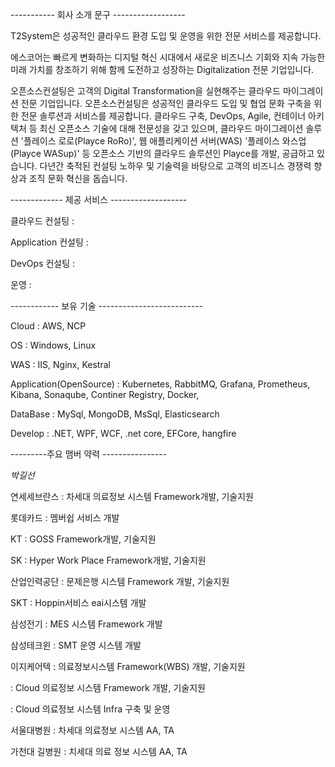 ----------- 회사 소개 문구 ------------------

T2System은 성공적인 클라우드 환경 도입 및 운영을 위한 전문 서비스를 제공합니다. 


에스코어는 빠르게 변화하는 디지털 혁신 시대에서 새로운 비즈니스 기회와 지속 가능한
미래 가치를 창조하기 위해 함께 도전하고 성장하는 Digitalization 전문 기업입니다.



오픈소스컨설팅은 고객의 Digital Transformation을 실현해주는 클라우드 마이그레이션 전문 기업입니다.
오픈소스컨설팅은 성공적인 클라우드 도입 및 협업 문화 구축을 위한 전문 솔루션과 서비스를 제공합니다.
클라우드 구축, DevOps, Agile, 컨테이너 아키텍처 등 최신 오픈소스 기술에 대해 전문성을 갖고 있으며,
클라우드 마이그레이션 솔루션 '플레이스 로로(Playce RoRo)', 웹 애플리케이션 서버(WAS) '플레이스 와스업(Playce WASup)' 등
오픈소스 기반의 클라우드 솔루션인 Playce를 개발, 공급하고 있습니다.
다년간 축적된 컨설팅 노하우 및 기술력을 바탕으로 고객의 비즈니스 경쟁력 향상과 조직 문화 혁신을 돕습니다.

------------- 제공 서비스 -------------------

클라우드 컨설팅 : 

Application 컨설팅 :

DevOps 컨설팅 :

운영 :

------------ 보유 기술 --------------------------

Cloud : AWS, NCP 

OS : Windows, Linux 

WAS : IIS, Nginx, Kestral 

Application(OpenSource) : Kubernetes, RabbitMQ, Grafana, Prometheus, Kibana, Sonaqube, Continer Registry, Docker, 

DataBase : MySql, MongoDB, MsSql, Elasticsearch

Develop : .NET, WPF, WCF, .net core, EFCore, hangfire 


---------주요 맴버 약력 ----------------

*박길선*

연세세브란스 : 차세대 의료정보 시스템 Framework개발, 기술지원

롯데카드 : 멤버쉽 서비스 개발 

KT : GOSS Framework개발, 기술지원

SK : Hyper Work Place Framework개발, 기술지원

산업인력공단 : 문제은행 시스템 Framework 개발, 기술지원

SKT : Hoppin서비스 eai시스템 개발

삼성전기 :  MES 시스템 Framework 개발

삼성테크윈 : SMT 운영 시스템 개발 

이지케어텍 :  의료정보시스템 Framework(WBS) 개발, 기술지원

: Cloud 의료정보 시스템 Framework 개발, 기술지원 

: Cloud 의료정보 시스템 Infra 구축 및 운영  

서울대병원 : 차세대 의료정보 시스템  AA, TA

가천대 길병원 : 치세대 의료 정보 시스템 AA, TA
